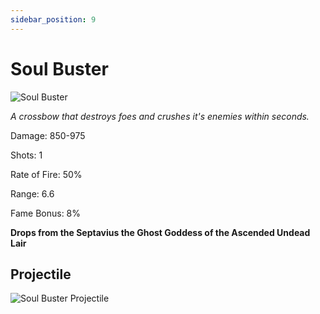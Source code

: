```yaml
---
sidebar_position: 9
---
```


# Soul Buster

![Soul Buster](https://vwiki.valorserver.com/api/item/picture/soul%20buster)

<i>A crossbow that destroys foes and crushes it's enemies within seconds.</i>

Damage: 850-975

Shots: 1

Rate of Fire: 50%

Range: 6.6

Fame Bonus: 8%

**Drops from the Septavius the Ghost Goddess of the Ascended Undead Lair**

## Projectile

![Soul Buster Projectile](https://cdn.discordapp.com/attachments/948363279783309403/980831161259552778/unknown.png)
